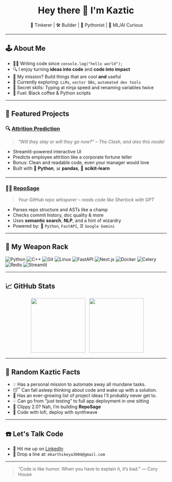 <h1 align="center">Hey there 👋 I'm Kaztic</h1>
<p align="center">
  🧠 Tinkerer | 🛠️ Builder | 🐍 Pythonist | 🤖 ML/AI Curious 
</p>

---

## 🕹️ About Me

- 🧑‍💻 Writing code since `console.log("hello world");`
- 🔍 I enjoy turning **ideas into code** and **code into impact**
- 🎯 My mission? Build things that are cool **and** useful
- 🤖 Currently exploring: `LLMs`, `vector DBs`, `automated dev tools`
- 🥷 Secret skills: Typing at ninja speed and renaming variables twice
- 🧃 Fuel: Black coffee & Python scripts

---

## 🚀 Featured Projects

### 🔍 [Attrition Prediction](https://github.com/Kaztic/attrition_prediction)
> _“Will they stay or will they go now?” – The Clash, and also this model_

- Streamlit-powered interactive UI
- Predicts employee attrition like a corporate fortune teller
- Bonus: Clean and readable code, even your manager would love
- Built with 🐍 **Python**, 📊 **pandas**, 🧠 **scikit-learn**
---

### 🧙‍♂️ [RepoSage](https://github.com/Kaztic/RepoSage)
> _Your GitHub repo whisperer – reads code like Sherlock with GPT_

- Parses repo structure and ASTs like a champ
- Checks commit history, doc quality & more
- Uses **semantic search**, **NLP**, and a hint of wizardry
- Powered by: 🐍 `Python`, `FastAPI`, ♊ `Google Gemini`

---

## 🧰 My Weapon Rack

![Python](https://img.shields.io/badge/-Python-black?style=for-the-badge&logo=python)
![C++](https://img.shields.io/badge/-C++-00599C?style=for-the-badge&logo=cplusplus)
![Git](https://img.shields.io/badge/-Git-000080?style=for-the-badge&logo=git)
![Linux](https://img.shields.io/badge/-Linux-FCC624?style=for-the-badge&logo=linux&logoColor=black)
![FastAPI](https://img.shields.io/badge/fastapi-009688?style=for-the-badge&logo=fastapi&logoColor=white)
![Next.js](https://img.shields.io/badge/next.js-000000?style=for-the-badge&logo=nextdotjs&logoColor=white)
![Docker](https://img.shields.io/badge/-Docker-black?style=for-the-badge&logo=docker)
![Celery](https://img.shields.io/badge/celery-378A58?style=for-the-badge&logo=celery&logoColor=white)
![Redis](https://img.shields.io/badge/redis-CC292C?style=for-the-badge&logo=redis&logoColor=white)
![Streamlit](https://img.shields.io/badge/-Streamlit-FF4B4B?style=for-the-badge&logo=streamlit&logoColor=white)

---

## 📈 GitHub Stats

<p align="center">
  <img src="https://github-readme-stats.vercel.app/api?username=kaztic&show_icons=true&theme=radical" height="170">
  <img src="https://github-readme-stats.vercel.app/api/top-langs/?username=kaztic&layout=compact&theme=radical" height="170">
</p>

---

## 🧠 Random Kaztic Facts

- 💡 Has a personal mission to automate away all mundane tasks.
- 😴 Can fall asleep thinking about code and wake up with a solution.
- 📝 Has an ever-growing list of project ideas I'll probably never get to.
- 💡 Can go from “just testing” to full app deployment in one sitting
- 📎 Clippy 2.0? Nah, I’m building **RepoSage**
- 🎵 Code with lofi, deploy with synthwave

---

## ☎️ Let's Talk Code

- 💬 Hit me up on [LinkedIn](https://www.linkedin.com/in/mkarthikeya/)
- 📧 Drop a line at: `mkarthikeya3004@gmail.com`

---

> “Code is like humor. When you have to explain it, it’s bad.” — Cory House
